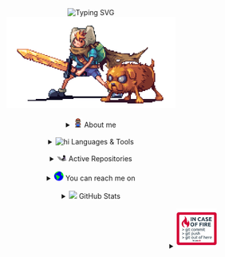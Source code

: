 <!-- Header -->
<div align='center'>
  <img src='https://readme-typing-svg.herokuapp.com?font=Fira+Code&pause=1000&color=676767&center=true&width=475&lines=Hello+There+%F0%9F%91%8B;I'm+Joel%2C+a+Tech+lover+%F0%9F%92%BB' alt='Typing SVG'>
  <br />
  <img src='./assets/adventureTime.gif' width='340' />
</div>

<br />

<!-- About me -->
<details align='center'>
  <summary>
    <img src='./assets/mario.gif' width='18px'>
    About me
  </summary>
  <samp>
  <br />
  <div align='left'>

   ```js
   const AcJoell = {
    name: 'Joel Acosta',
    code: ['JavaScript', 'Java', 'PHP', 'HTML', 'CSS'],
    technologies: {
      frontEnd: {
        js: ['React'],
        css: ['CSS', 'Bootstrap', 'Tailwind', 'DaisyUI']
      },
      databases: ['MongoDB','MySQL'],
      misc: ['firebase', 'vercel']
    },
    projects: [
      {name:'DIIART', tech:'MongoDB, Express, React, Node'},
      {name:'Portfolio', tech:'React'}
    ],
    occupation: 'Frontend Developer'
  }
   ```

  </div> 
  </samp>
</details>

<br />

<!-- Stack -->
<details align='center'>
  <summary>
    <img src='https://media.giphy.com/media/mGcNjsfWAjY5AEZNw6/giphy.gif' width='30px' alt='hi'>
    Languages & Tools
  </summary>
  <samp>
  <br />
  <div display='flex' gap='10px'>
    <img src='https://img.icons8.com/color/48/000000/javascript.png'/>
    <img src='https://img.icons8.com/color/48/000000/react-native.png'/>
    <img src='https://img.icons8.com/color/48/000000/php.png'/>
    <img src='https://img.icons8.com/color/48/000000/github.png'/>
    <img src='https://img.icons8.com/color/48/000000/npm.png'/>
    <img src='https://img.icons8.com/color/48/000000/css3.png'/>
    <img src='https://img.icons8.com/color/48/000000/bootstrap.png'/>
    <img src='https://img.icons8.com/color/48/000000/tailwindcss.png'/>
    <img src='https://img.icons8.com/color/48/000000/html-5.png'/>
    <img src='https://img.icons8.com/color/48/000000/visual-studio.png'/>
    <!--
    <img src='https://img.icons8.com/color/48/000000/typescript.png'/>
    <img src='https://img.icons8.com/color/48/000000/nodejs.png'/>
    <img src='https://img.icons8.com/color/48/000000/mongodb.png'/>
    <img src='https://img.icons8.com/color/48/000000/docker.png'/> 
    -->
  </div>
  </samp>
</details>

<br />

<!-- Active Repo -->
<details align='center'>
  <summary>
    <img src='./assets/typthing.gif' width='19px'>
    Active Repositories
  </summary>
  <samp>
  <br />
   <div display='flex'>
      <a href='https://github.com/AcJoell/startReact' align='left' widht='33%'>
        <img src='https://github-readme-stats.vercel.app/api/pin/?username=AcJoell&repo=startReact&theme=react' alt='startReact'>
      </a>
      <a href='https://github.com/No-Country/C6-04' align='center' widht='33%'>
        <img src='https://github-readme-stats.vercel.app/api/pin/?username=No-Country&repo=C6-04&theme=react' alt='C6-04'>
      </a>
      <a href='https://github.com/AcJoell/JS-projects' align='right' widht='33%'>
        <img src='https://github-readme-stats.vercel.app/api/pin/?username=AcJoell&repo=JS-projects&theme=react' alt='JSProjects'>
      </a>
   </div>
  </samp>
</details>

<br />

<!-- Contact -->
<details align='center'>
  <summary>
    <img src='./assets/earth.gif' width='19px'>
    You can reach me on
  </summary>
  <samp>
  <br />
  <a href='https://in.linkedin.com/in/acjoell'>
    <img alt='AcJoell | Linkedin' width='26px' src='./assets/linkedin.svg' />
  </a>
  <a href='https://twitter.com/acjoell'>
    <img alt='AcJoell | Twitter' width='28px' src='./assets/twitter.svg' />
  </a>
  <a href='https://www.instagram.com/acjoell'>
    <img alt='AcJoell | Instagram' width='26px' src='./assets/instagram.svg' />
  </a>
  <a href='mailto:joelac04@hotmail.com'>
    <img alt='AcJoell | Gmail' width='28px' src='./assets/gmail.svg' />
  </a>
  </samp>
</details>

<br />

<!-- Stats -->
<details align='center'>
  <summary>
    <img src='https://user-images.githubusercontent.com/5679180/79618120-0daffb80-80be-11ea-819e-d2b0fa904d07.gif' width='19px'>
    GitHub Stats
  </summary>
  <samp>
    <br />
    <img src='https://activity-graph.herokuapp.com/graph?username=acjoell&theme=react-dark&bg_color=20232a&hide_border=true' width='60%'/>
    <br />
    <img src='https://github-readme-stats.vercel.app/api?username=acjoell&layout=compact&theme=react&hide_border=true&hide=contribs,issues' widht='75%'/>
    <br />
    <img src='https://github-readme-stats.vercel.app/api/top-langs/?username=AcJoell&layout=compact&theme=react&hide_border=true' widht='70%'/>
  </samp>
</details>

<br />

<!-- Alert -->
<details align='right'>
  <summary>
      <img width='80px' src='./assets/alert.gif' />
  </summary>
  <samp>
    “ Anything you don't learn is indistinguishable from magic. ”</code><strong> - Kyle S. </strong>
  </samp>
</details>
